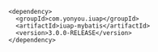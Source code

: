 	<dependency>
	  <groupId>com.yonyou.iuap</groupId>
	  <artifactId>iuap-mybatis</artifactId>
	  <version>3.0.0-RELEASE</version>
	</dependency>
